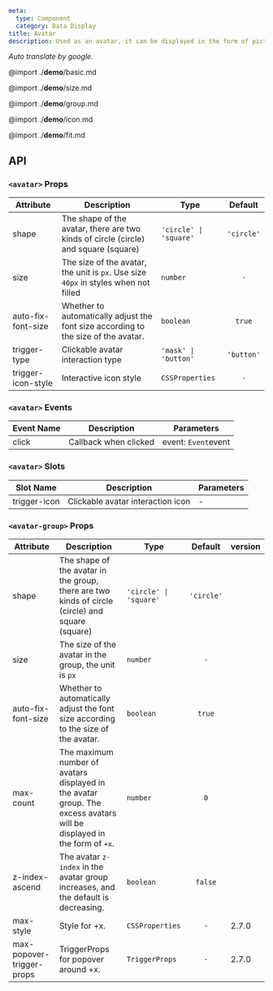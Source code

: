 ```yaml
meta:
  type: Component
  category: Data Display
title: Avatar
description: Used as an avatar, it can be displayed in the form of pictures, icons or characters.
```

*Auto translate by google.*

@import ./__demo__/basic.md

@import ./__demo__/size.md

@import ./__demo__/group.md

@import ./__demo__/icon.md

@import ./__demo__/fit.md

## API


### `<avatar>` Props

|Attribute|Description|Type|Default|
|---|---|---|:---:|
|shape|The shape of the avatar, there are two kinds of circle (circle) and square (square)|`'circle' \| 'square'`|`'circle'`|
|size|The size of the avatar, the unit is `px`. Use size `40px` in styles when not filled|`number`|`-`|
|auto-fix-font-size|Whether to automatically adjust the font size according to the size of the avatar.|`boolean`|`true`|
|trigger-type|Clickable avatar interaction type|`'mask' \| 'button'`|`'button'`|
|trigger-icon-style|Interactive icon style|`CSSProperties`|`-`|
### `<avatar>` Events

|Event Name|Description|Parameters|
|---|---|---|
|click|Callback when clicked|event: `Event`event|
### `<avatar>` Slots

|Slot Name|Description|Parameters|
|---|---|---|
|trigger-icon|Clickable avatar interaction icon|-|




### `<avatar-group>` Props

|Attribute|Description|Type|Default|version|
|---|---|---|:---:|:---|
|shape|The shape of the avatar in the group, there are two kinds of circle (circle) and square (square)|`'circle' \| 'square'`|`'circle'`||
|size|The size of the avatar in the group, the unit is `px`|`number`|`-`||
|auto-fix-font-size|Whether to automatically adjust the font size according to the size of the avatar.|`boolean`|`true`||
|max-count|The maximum number of avatars displayed in the avatar group. The excess avatars will be displayed in the form of `+x`.|`number`|`0`||
|z-index-ascend|The avatar `z-index` in the avatar group increases, and the default is decreasing.|`boolean`|`false`||
|max-style|Style for +x.|`CSSProperties`|`-`|2.7.0|
|max-popover-trigger-props|TriggerProps for popover around +x.|`TriggerProps`|`-`|2.7.0|


